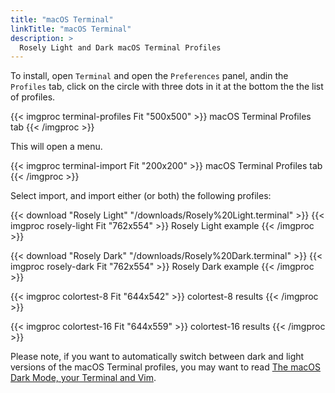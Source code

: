 ```yaml
---
title: "macOS Terminal"
linkTitle: "macOS Terminal"
description: >
  Rosely Light and Dark macOS Terminal Profiles
---
```


To install, open `Terminal` and open the `Preferences` panel, andin the `Profiles` tab, click on the circle with three dots in it at the bottom the the list of profiles.

{{< imgproc terminal-profiles Fit "500x500" >}}
macOS Terminal Profiles tab
{{< /imgproc >}}

This will open a menu.

{{< imgproc terminal-import Fit "200x200" >}}
macOS Terminal Profiles tab
{{< /imgproc >}}

Select import, and import either (or both) the following profiles:

{{< download "Rosely Light" "/downloads/Rosely%20Light.terminal" >}}
{{< imgproc rosely-light Fit "762x554" >}}
Rosely Light example
{{< /imgproc >}}

{{< download "Rosely Dark" "/downloads/Rosely%20Dark.terminal" >}}
{{< imgproc rosely-dark Fit "762x554" >}}
Rosely Dark example
{{< /imgproc >}}

{{< imgproc colortest-8 Fit "644x542" >}}
colortest-8 results
{{< /imgproc >}}

{{< imgproc colortest-16 Fit "644x559" >}}
colortest-16 results
{{< /imgproc >}}

Please note, if you want to automatically switch between dark and light versions of the macOS Terminal profiles, you may want to read [The macOS Dark Mode, your Terminal and Vim](https://stefan.sofa-rockers.org/2018/10/23/macos-dark-mode-terminal-vim/).